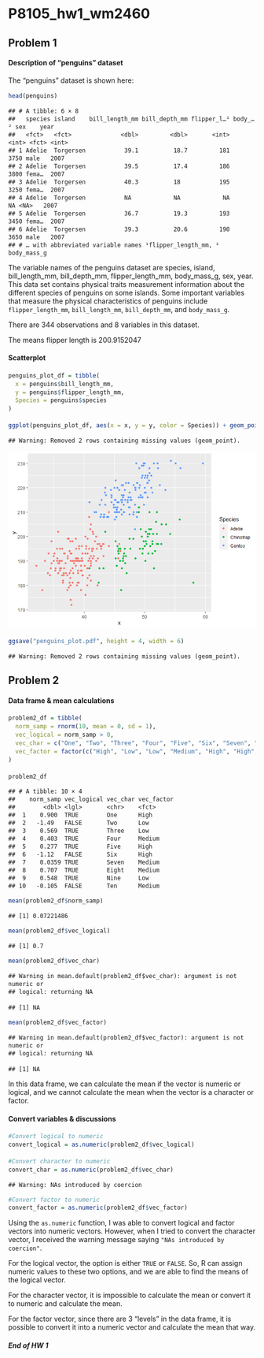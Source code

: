 P8105_hw1_wm2460
================

## Problem 1

#### Description of “penguins” dataset

The “penguins” dataset is shown here:

``` r
head(penguins)
```

    ## # A tibble: 6 × 8
    ##   species island    bill_length_mm bill_depth_mm flipper_l…¹ body_…² sex    year
    ##   <fct>   <fct>              <dbl>         <dbl>       <int>   <int> <fct> <int>
    ## 1 Adelie  Torgersen           39.1          18.7         181    3750 male   2007
    ## 2 Adelie  Torgersen           39.5          17.4         186    3800 fema…  2007
    ## 3 Adelie  Torgersen           40.3          18           195    3250 fema…  2007
    ## 4 Adelie  Torgersen           NA            NA            NA      NA <NA>   2007
    ## 5 Adelie  Torgersen           36.7          19.3         193    3450 fema…  2007
    ## 6 Adelie  Torgersen           39.3          20.6         190    3650 male   2007
    ## # … with abbreviated variable names ¹​flipper_length_mm, ²​body_mass_g

The variable names of the penguins dataset are species, island,
bill_length_mm, bill_depth_mm, flipper_length_mm, body_mass_g, sex,
year. This data set contains physical traits measurement information
about the different species of penguins on some islands. Some important
variables that measure the physical characteristics of penguins include
`flipper_length_mm`, `bill_length_mm`, `bill_depth_mm`, and
`body_mass_g`.

There are 344 observations and 8 variables in this dataset.

The means flipper length is 200.9152047

#### Scatterplot

``` r
penguins_plot_df = tibble(
  x = penguins$bill_length_mm,
  y = penguins$flipper_length_mm,
  Species = penguins$species
)

ggplot(penguins_plot_df, aes(x = x, y = y, color = Species)) + geom_point()
```

    ## Warning: Removed 2 rows containing missing values (geom_point).

![](p8105_hw1_wm2460_files/figure-gfm/scatterplot_penguins-1.png)<!-- -->

``` r
ggsave("penguins_plot.pdf", height = 4, width = 6)
```

    ## Warning: Removed 2 rows containing missing values (geom_point).

## Problem 2

#### Data frame & mean calculations

``` r
problem2_df = tibble(
  norm_samp = rnorm(10, mean = 0, sd = 1),
  vec_logical = norm_samp > 0,
  vec_char = c("One", "Two", "Three", "Four", "Five", "Six", "Seven", "Eight", "Nine", "Ten"),
  vec_factor = factor(c("High", "Low", "Low", "Medium", "High", "High", "Medium", "Medium", "Low", "Medium"))
)

problem2_df
```

    ## # A tibble: 10 × 4
    ##    norm_samp vec_logical vec_char vec_factor
    ##        <dbl> <lgl>       <chr>    <fct>     
    ##  1    0.900  TRUE        One      High      
    ##  2   -1.49   FALSE       Two      Low       
    ##  3    0.569  TRUE        Three    Low       
    ##  4    0.403  TRUE        Four     Medium    
    ##  5    0.277  TRUE        Five     High      
    ##  6   -1.12   FALSE       Six      High      
    ##  7    0.0359 TRUE        Seven    Medium    
    ##  8    0.707  TRUE        Eight    Medium    
    ##  9    0.548  TRUE        Nine     Low       
    ## 10   -0.105  FALSE       Ten      Medium

``` r
mean(problem2_df$norm_samp)
```

    ## [1] 0.07221486

``` r
mean(problem2_df$vec_logical)
```

    ## [1] 0.7

``` r
mean(problem2_df$vec_char)
```

    ## Warning in mean.default(problem2_df$vec_char): argument is not numeric or
    ## logical: returning NA

    ## [1] NA

``` r
mean(problem2_df$vec_factor)
```

    ## Warning in mean.default(problem2_df$vec_factor): argument is not numeric or
    ## logical: returning NA

    ## [1] NA

In this data frame, we can calculate the mean if the vector is numeric
or logical, and we cannot calculate the mean when the vector is a
character or factor.

#### Convert variables & discussions

``` r
#Convert logical to numeric
convert_logical = as.numeric(problem2_df$vec_logical)

#Convert character to numeric
convert_char = as.numeric(problem2_df$vec_char)
```

    ## Warning: NAs introduced by coercion

``` r
#Convert factor to numeric
convert_factor = as.numeric(problem2_df$vec_factor)
```

Using the `as.numeric` function, I was able to convert logical and
factor vectors into numeric vectors. However, when I tried to convert
the character vector, I received the warning message saying
`"NAs introduced by coercion"`.

For the logical vector, the option is either `TRUE` or `FALSE`. So, R
can assign numeric values to these two options, and we are able to find
the means of the logical vector.

For the character vector, it is impossible to calculate the mean or
convert it to numeric and calculate the mean.

For the factor vector, since there are 3 “levels” in the data frame, it
is possible to convert it into a numeric vector and calculate the mean
that way.

##### End of HW 1
